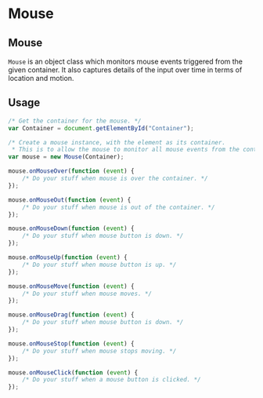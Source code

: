 # Mouse

## Mouse
```Mouse``` is an object class which monitors mouse events triggered from the given container.
It also captures details of the input over time in terms of location and motion.

## Usage
```javascript
/* Get the container for the mouse. */
var Container = document.getElementById("Container");

/* Create a mouse instance, with the element as its container.
 * This is to allow the mouse to monitor all mouse events from the container. */
var mouse = new Mouse(Container);

mouse.onMouseOver(function (event) {
	/* Do your stuff when mouse is over the container. */
});

mouse.onMouseOut(function (event) {
	/* Do your stuff when mouse is out of the container. */
});

mouse.onMouseDown(function (event) {
	/* Do your stuff when mouse button is down. */
});

mouse.onMouseUp(function (event) {
	/* Do your stuff when mouse button is up. */
});

mouse.onMouseMove(function (event) {
	/* Do your stuff when mouse moves. */
});

mouse.onMouseDrag(function (event) {
	/* Do your stuff when mouse button is down. */
});

mouse.onMouseStop(function (event) {
	/* Do your stuff when mouse stops moving. */
});

mouse.onMouseClick(function (event) {
	/* Do your stuff when a mouse button is clicked. */
});
```

